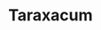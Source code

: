 ---
title: "Taraxacum"
images:
  - /images/DSC_0661.jpg
tags:
- all
- flora
- highlights
weight: 661
---